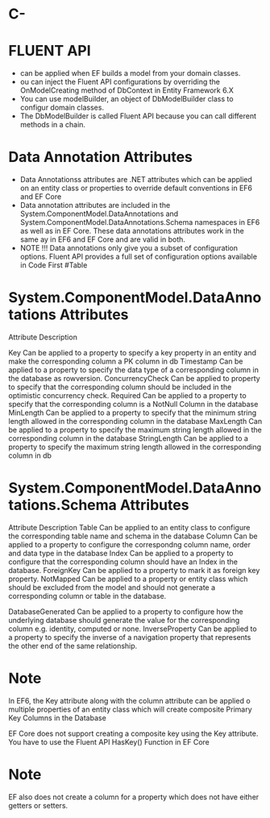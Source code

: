 # C-

# FLUENT API
  - can be applied when EF builds a model from your domain classes.
  - ou can inject the Fluent API configurations by overriding the OnModelCreating method of DbContext in Entity Framework 6.X
  - You can use modelBuilder, an object of DbModelBuilder class to configur domain classes. 
  - The DbModelBuilder is called Fluent API because you can call different methods in a chain. 

# Data Annotation Attributes
  - Data Annotationss attributes are .NET attributes which can be applied on an entity class or properties to override default conventions in EF6 and EF Core
  - Data annotation attributes are included in the System.ComponentModel.DataAnnotations and System.ComponentModel.DataAnnotations.Schema namespaces in EF6 as well as 
    in EF Core. These data annotations attributes work in the same ay in EF6 and EF Core and are valid in both.
  - NOTE !!! Data annotations only give you a subset of configuration options. Fluent API provides a full set of configuration options available in Code First
#Table 

  # System.ComponentModel.DataAnnotations Attributes

  Attribute        Description
  
  Key              Can be applied to a property to specify a key property in an entity and make the corresponding column a PK column in db
  Timestamp        Can be applied to a property to specify the data type of a corresponding column in the database as rowversion.
  ConcurrencyCheck Can be applied to property to specify that the corresponding column should be included in the optimistic concurrency check.
  Required         Can be applied to a property to specify that the corresponding column is a NotNull Column in the database
  MinLength        Can be applied to a property to specify that the minimum string length allowed in the corresponding column in the database
  MaxLength        Can be applied to a property to specify the maximum string length allowed in the corresponding column in the database
  StringLength     Can be applied to a property to specify the maximum string length allowed in the corresponding column in db
  
  # System.ComponentModel.DataAnnotations.Schema Attributes
  
  Attribute         Description
  Table             Can be applied to an entity class to configure the corresponding table name and schema in the database
  Column            Can be applied to a property to configure the correspondng column name, order and data type in the database
  Index             Can be applied to a property to configure that the corresponding column should have an Index in the database.
  ForeignKey        Can be applied to a property to mark it as foreign key property.
  NotMapped         Can be applied to a property or entity class which should be excluded from the model and should not generate a corresponding column or table in the                     database.
  
  DatabaseGenerated	Can be applied to a property to configure how the underlying database should generate the value for the corresponding column e.g. identity,                             computed or none.
  InverseProperty   Can be applied to a property to specify the inverse of a navigation property that represents the other end of the same relationship.
  
  # Note
  
  In EF6, the Key attribute along with the column attribute can be applied o multiple properties of an entity class which will create composite 
  Primary Key Columns in the Database
  
  EF Core does not support creating a composite key using the Key attribute. You have to use the Fluent API HasKey() Function in EF Core
  
  # Note
  
  EF also does not create a column for a property which does not have either getters or setters.
  
